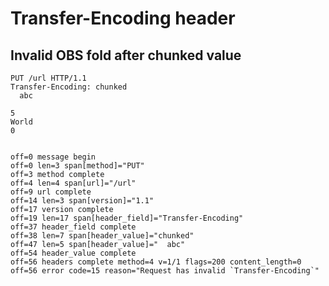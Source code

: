 Transfer-Encoding header
========================

## Invalid OBS fold after chunked value

<!-- meta={"type": "request-lenient-headers" } -->
```http
PUT /url HTTP/1.1
Transfer-Encoding: chunked
  abc

5
World
0


```

```log
off=0 message begin
off=0 len=3 span[method]="PUT"
off=3 method complete
off=4 len=4 span[url]="/url"
off=9 url complete
off=14 len=3 span[version]="1.1"
off=17 version complete
off=19 len=17 span[header_field]="Transfer-Encoding"
off=37 header_field complete
off=38 len=7 span[header_value]="chunked"
off=47 len=5 span[header_value]="  abc"
off=54 header_value complete
off=56 headers complete method=4 v=1/1 flags=200 content_length=0
off=56 error code=15 reason="Request has invalid `Transfer-Encoding`"
```
